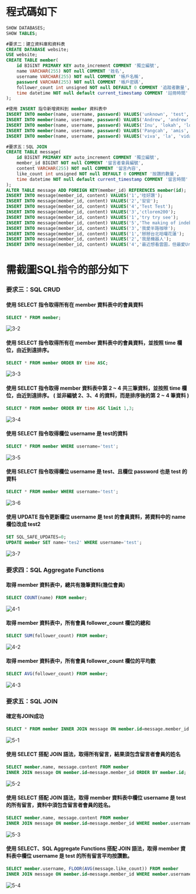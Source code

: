 # 程式碼如下
```sql
SHOW DATABASES;
SHOW TABLES;

#要求⼆：建立資料庫和資料表 
CREATE DATABASE website;
USE website;
CREATE TABLE member(
	id BIGINT PRIMARY KEY auto_increment COMMENT '獨立編號',
    name VARCHAR(255) NOT null COMMENT '姓名',
	username VARCHAR(255) NOT null COMMENT '帳戶名稱',
    password VARCHAR(255) NOT null COMMENT '帳戶密碼',
    follower_count int unsigned NOT null DEFAULT 0 COMMENT '追蹤者數量',
    time datetime NOT null default current_timestamp COMMENT '註冊時間'
);

#使⽤ INSERT 指令新增資料到 member 資料表中
INSERT INTO member(name, username, password) VALUES('unknown', 'test', 'test');
INSERT INTO member(name, username, password) VALUES('Andrew', 'andrew', 'andrew123');
INSERT INTO member(name, username, password) VALUES('Inu', 'lokah', 'lokah123');
INSERT INTO member(name, username, password) VALUES('Pangcah', 'amis', 'amis123');
INSERT INTO member(name, username, password) VALUES('viva', 'la', 'vida');

#要求五：SQL JOIN
CREATE TABLE message(
	id BIGINT PRIMARY KEY auto_increment COMMENT '獨立編號',
	member_id BIGINT NOT null COMMENT '留言者會員編號',
    content VARCHAR(255) NOT null COMMENT '留言內容',
	like_count int unsigned NOT null DEFAULT 0 COMMENT '按讚的數量',
    time datetime NOT null default current_timestamp COMMENT '留言時間'
);
ALTER TABLE message ADD FOREIGN KEY(member_id) REFERENCES member(id);
INSERT INTO message(member_id, content) VALUES('1','哇好讚');
INSERT INTO message(member_id, content) VALUES('2','安安');
INSERT INTO message(member_id, content) VALUES('4','Test Test');
INSERT INTO message(member_id, content) VALUES('3','ctlorem200');
INSERT INTO message(member_id, content) VALUES('1','try try see');
INSERT INTO message(member_id, content) VALUES('5','The making of indebted man');
INSERT INTO message(member_id, content) VALUES('3','我愛半路咖啡');
INSERT INTO message(member_id, content) VALUES('1','掰掰台北哈囉花蓮');
INSERT INTO message(member_id, content) VALUES('2','我是機器人');
INSERT INTO message(member_id, content) VALUES('4','最近想看雲圖，但最愛Ursula Le Guinㄌ');
```
# 需截圖SQL指令的部分如下
### 要求三：SQL CRUD
#### 使⽤ SELECT 指令取得所有在 member 資料表中的會員資料
```sql
SELECT * FROM member;
```
![3-2](/week5/images/3-2.png)

#### 使⽤ SELECT 指令取得所有在 member 資料表中的會員資料，並按照 time 欄位，由近到遠排序。
```sql
SELECT * FROM member ORDER BY time ASC;
```
![3-3](/week5/images/3-2.png)

#### 使⽤ SELECT 指令取得 member 資料表中第 2 ~ 4 共三筆資料，並按照 time 欄位，由近到遠排序。 ( 並非編號 2、3、4 的資料，⽽是排序後的第 2 ~ 4 筆資料 )
```sql
SELECT * FROM member ORDER BY time ASC limit 1,3;
```
![3-4](/week5/images/3-2.png)

#### 使⽤ SELECT 指令取得欄位 username 是 test的資料
```sql
SELECT * FROM member WHERE username='test';
```
![3-5](/week5/images/3-2.png)

#### 使⽤ SELECT 指令取得欄位 username 是 test、且欄位 password 也是 test 的資料
```sql
SELECT * FROM member WHERE username='test';
```
![3-6](/week5/images/3-2.png)

#### 使⽤ UPDATE 指令更新欄位 username 是 test 的會員資料，將資料中的 name 欄位改成 test2
```sql
SET SQL_SAFE_UPDATES=0;
UPDATE member SET name='tes2' WHERE username='test';
```
![3-7](/week5/images/3-2.png)

### 要求四：SQL Aggregate Functions
#### 取得 member 資料表中，總共有幾筆資料(幾位會員)
```sql
SELECT COUNT(name) FROM member;
```
![4-1](/week5/images/3-2.png)

#### 取得 member 資料表中，所有會員 follower_count 欄位的總和
```sql
SELECT SUM(follower_count) FROM member;
```
![4-2](/week5/images/3-2.png)

#### 取得 member 資料表中，所有會員 follower_count 欄位的平均數
```sql
SELECT AVG(follower_count) FROM member;
```
![4-3](/week5/images/3-2.png)

### 要求五：SQL JOIN
#### 確定有JOIN成功
```sql
SELECT * FROM member INNER JOIN message ON member.id=message.member_id ORDER BY member.id;
```
![5-1](/week5/images/3-2.png)

#### 使⽤ SELECT 搭配 JOIN 語法，取得所有留⾔，結果須包含留⾔者會員的姓名
```sql
SELECT member.name, message.content FROM member
INNER JOIN message ON member.id=message.member_id ORDER BY member.id;
```
![5-2](/week5/images/3-2.png)

#### 使⽤ SELECT 搭配 JOIN 語法，取得 member 資料表中欄位 username 是 test 的所有留⾔，資料中須包含留⾔者會員的姓名。
```sql
SELECT member.name, message.content FROM member
INNER JOIN message ON member.id=message.member_id WHERE member.username='test' ORDER BY member.id;
```
![5-3](/week5/images/3-2.png)

#### 使⽤ SELECT、SQL Aggregate Functions 搭配 JOIN 語法，取得 member 資料表中欄位 username 是 test 的所有留⾔平均按讚數。
```sql
SELECT member.username, FLOOR(AVG(message.like_count)) FROM member
INNER JOIN message ON member.id=message.member_id WHERE member.username='test'  ORDER BY member.id;
```
![5-4](/week5/images/3-2.png)




